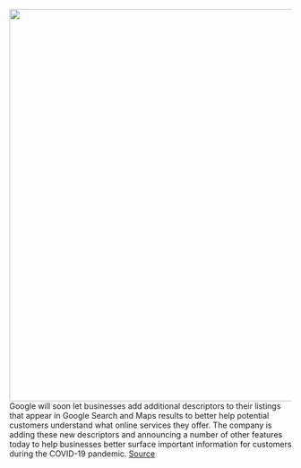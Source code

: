 <img src='https://cdn.vox-cdn.com/thumbor/R2iQWZpyLtUGZbNen4q17wH891s=/0x0:2040x1360/1200x800/filters:focal(857x517:1183x843)/cdn.vox-cdn.com/uploads/chorus_image/image/66848862/acastro_180427_1777_0003.0.jpg' width='700px' /><br/>
Google will soon let businesses add additional descriptors to their listings that appear in Google Search and Maps results to better help potential customers understand what online services they offer. The company is adding these new descriptors and announcing a number of other features today to help businesses better surface important information for customers during the COVID-19 pandemic.
<a href='https://www.theverge.com/2020/5/27/21271258/google-merchants-business-listings-pandemic-attributes-restaurants'> Source <a/>